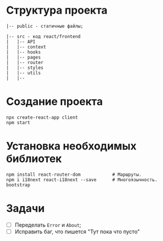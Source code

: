 # Структура проекта

```
|-- public - статичные файлы;

|-- src - код react/frontend
|   |-- API
|   |-- context
|   |-- hooks
|   |-- pages
|   |-- router
|   |-- styles
|   |-- utils
|   |-- 

```

# Создание проекта

```
npx create-react-app client
npm start
```

# Установка необходимых библиотек

```
npm install react-router-dom            # Маршруты.
npm i i18next react-i18next --save      # Многоязычность.
bootstrap

```

# Задачи
- [ ] Переделать `Error` и `About`;
- [ ] Исправить баг, что пишется "Тут пока что пусто"